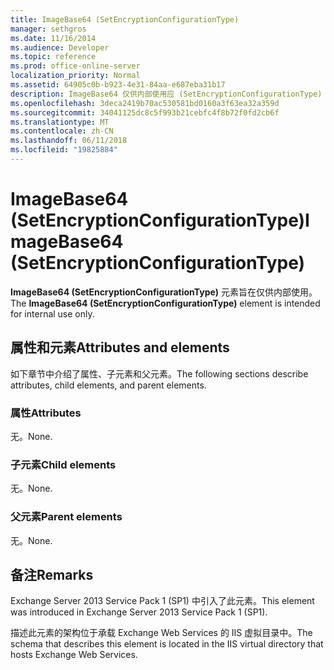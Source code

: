 ```yaml
---
title: ImageBase64 (SetEncryptionConfigurationType)
manager: sethgros
ms.date: 11/16/2014
ms.audience: Developer
ms.topic: reference
ms.prod: office-online-server
localization_priority: Normal
ms.assetid: 64905c0b-b923-4e31-84aa-e687eba31b17
description: ImageBase64 仅供内部使用应 (SetEncryptionConfigurationType) 元素。
ms.openlocfilehash: 3deca2419b70ac530581bd0160a3f63ea32a359d
ms.sourcegitcommit: 34041125dc8c5f993b21cebfc4f8b72f0fd2cb6f
ms.translationtype: MT
ms.contentlocale: zh-CN
ms.lasthandoff: 06/11/2018
ms.locfileid: "19825884"
---
```

# <a name="imagebase64-setencryptionconfigurationtype"></a><span data-ttu-id="77e1c-103">ImageBase64 (SetEncryptionConfigurationType)</span><span class="sxs-lookup"><span data-stu-id="77e1c-103">ImageBase64 (SetEncryptionConfigurationType)</span></span>

<span data-ttu-id="77e1c-104">**ImageBase64 (SetEncryptionConfigurationType)** 元素旨在仅供内部使用。</span><span class="sxs-lookup"><span data-stu-id="77e1c-104">The **ImageBase64 (SetEncryptionConfigurationType)** element is intended for internal use only.</span></span> 

## <a name="attributes-and-elements"></a><span data-ttu-id="77e1c-105">属性和元素</span><span class="sxs-lookup"><span data-stu-id="77e1c-105">Attributes and elements</span></span>

<span data-ttu-id="77e1c-106">如下章节中介绍了属性、子元素和父元素。</span><span class="sxs-lookup"><span data-stu-id="77e1c-106">The following sections describe attributes, child elements, and parent elements.</span></span>
  
### <a name="attributes"></a><span data-ttu-id="77e1c-107">属性</span><span class="sxs-lookup"><span data-stu-id="77e1c-107">Attributes</span></span>

<span data-ttu-id="77e1c-108">无。</span><span class="sxs-lookup"><span data-stu-id="77e1c-108">None.</span></span>
  
### <a name="child-elements"></a><span data-ttu-id="77e1c-109">子元素</span><span class="sxs-lookup"><span data-stu-id="77e1c-109">Child elements</span></span>

<span data-ttu-id="77e1c-110">无。</span><span class="sxs-lookup"><span data-stu-id="77e1c-110">None.</span></span>
  
### <a name="parent-elements"></a><span data-ttu-id="77e1c-111">父元素</span><span class="sxs-lookup"><span data-stu-id="77e1c-111">Parent elements</span></span>

<span data-ttu-id="77e1c-112">无。</span><span class="sxs-lookup"><span data-stu-id="77e1c-112">None.</span></span>
  
## <a name="remarks"></a><span data-ttu-id="77e1c-113">备注</span><span class="sxs-lookup"><span data-stu-id="77e1c-113">Remarks</span></span>

<span data-ttu-id="77e1c-114">Exchange Server 2013 Service Pack 1 (SP1) 中引入了此元素。</span><span class="sxs-lookup"><span data-stu-id="77e1c-114">This element was introduced in Exchange Server 2013 Service Pack 1 (SP1).</span></span>
  
<span data-ttu-id="77e1c-115">描述此元素的架构位于承载 Exchange Web Services 的 IIS 虚拟目录中。</span><span class="sxs-lookup"><span data-stu-id="77e1c-115">The schema that describes this element is located in the IIS virtual directory that hosts Exchange Web Services.</span></span>
  

